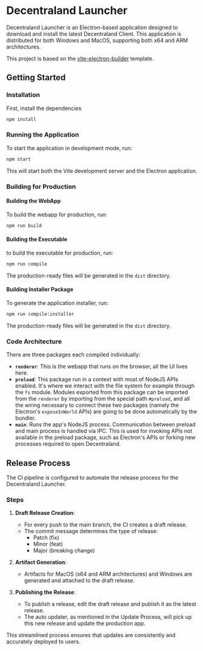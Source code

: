 # Decentraland Launcher

Decentraland Launcher is an Electron-based application designed to download and install the latest Decentraland Client. This application is distributed for both Windows and MacOS, supporting both x64 and ARM architectures.

This project is based on the [vite-electron-builder](https://github.com/cawa-93/vite-electron-builder) template.

## Getting Started

### Installation

First, install the dependencies

```sh
npm install
```

### Running the Application

To start the application in development mode, run:

```sh
npm start
```

This will start both the Vite development server and the Electron application.

### Building for Production

#### Building the WebApp

To build the webapp for production, run:

```sh
npm run build
```

#### Building the Executable

to build the executable for production, run:

```sh
npm run compile
```

The production-ready files will be generated in the `dist` directory.

#### Building Installer Package

To generate the application installer, run:

```sh
npm run compile:installer
```

The production-ready files will be generated in the `dist` directory.

### Code Architecture

There are three packages each compiled individually:

- **`renderer`**: This is the webapp that runs on the browser, all the UI lives here.
- **`preload`**: This package run in a context with most of NodeJS APIs enabled. It's where we interact with the file system for example through the `fs` module. Modules exported from this package can be imported from the `renderer` by importing from the special path `#preload`, and all the wiring necessary to connect these two packages (namely the Electron's `exposeInWorld` APIs) are going to be done automatically by the bundler.
- **`main`**: Runs the app's NodeJS process. Communication between preload and main process is handled via IPC. This is used for invoking APIs not available in the preload package, such as Electron's APIs or forking new processes required to open Decentraland.

## Release Process

The CI pipeline is configured to automate the release process for the Decentraland Launcher.

### Steps

1. **Draft Release Creation**:

   - For every push to the main branch, the CI creates a draft release.
   - The commit message determines the type of release:
     - Patch (fix)
     - Minor (feat)
     - Major (breaking change)

2. **Artifact Generation**:

   - Artifacts for MacOS (x64 and ARM architectures) and Windows are generated and attached to the draft release.

3. **Publishing the Release**:
   - To publish a release, edit the draft release and publish it as the latest release.
   - The auto updater, as mentioned in the Update Process, will pick up this new release and update the production app.

This streamlined process ensures that updates are consistently and accurately deployed to users.
